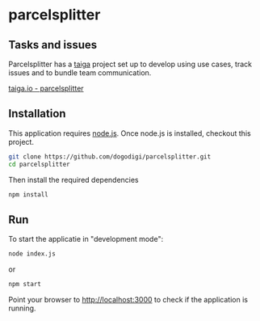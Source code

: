 # parcelsplitter

## Tasks and issues

Parcelsplitter has a [taiga](http://taiga.io) project set up to develop using use cases, track issues and to bundle team communication.

[taiga.io - parcelsplitter](https://tree.taiga.io/project/parcelsplitter/)

## Installation

This application requires [node.js](https://nodejs.org/download/). 
Once node.js is installed, checkout this project.

```sh
git clone https://github.com/dogodigi/parcelsplitter.git
cd parcelsplitter
```
Then install the required dependencies

```sh
npm install
```

## Run

To start the applicatie in "development mode":

```sh
node index.js
```

or

```sh
npm start
```

Point your browser to [http://localhost:3000](http://localhost:3000) to check if the application is running.
